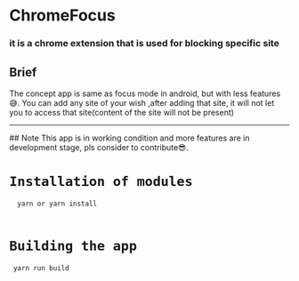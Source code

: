 # ChromeFocus
### it is a chrome extension that is used for blocking specific  site 

## Brief
The concept app is same as focus mode in
android, but with less features 😅.
You can add any site of your wish ,after
adding that site, it will not let you to access that site(content of the site  will not be present)
<hr/>
## Note
This app is in  working condition and more features are in development stage,
pls consider to contribute😎.



# `Installation of modules`
```javascript
  yarn or yarn install  
   
```
# `Building the app`
```javascript
 yarn run build
```
